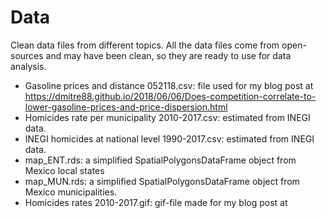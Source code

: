 # Data 

Clean data files from different topics. All the data files come from open-sources and may have been clean, so they are ready to use for data analysis.

* Gasoline prices and distance 052118.csv: file used for my blog post at https://dmitre88.github.io/2018/06/06/Does-competition-correlate-to-lower-gasoline-prices-and-price-dispersion.html
* Homicides rate per municipality 2010-2017.csv: estimated from INEGI data.
* INEGI homicides at national level 1990-2017.csv: estimated from INEGI data.
* map_ENT.rds: a simplified SpatialPolygonsDataFrame object from Mexico local states
* map_MUN.rds: a simplified SpatialPolygonsDataFrame object from Mexico municipalities.
* Homicides rates 2010-2017.gif: gif-file made for my blog post at
